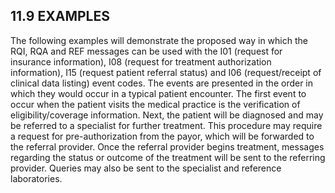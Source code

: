 ## 11.9 EXAMPLES

The following examples will demonstrate the proposed way in which the RQI, RQA and REF messages can be used with the I01 (request for insurance information), I08 (request for treatment authorization information), I15 (request patient referral status) and I06 (request/receipt of clinical data listing) event codes. The events are presented in the order in which they would occur in a typical patient encounter. The first event to occur when the patient visits the medical practice is the verification of eligibility/coverage information. Next, the patient will be diagnosed and may be referred to a specialist for further treatment. This procedure may require a request for pre-authorization from the payor, which will be forwarded to the referral provider. Once the referral provider begins treatment, messages regarding the status or outcome of the treatment will be sent to the referring provider. Queries may also be sent to the specialist and reference laboratories.
